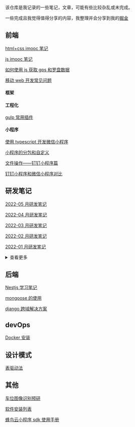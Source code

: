 该仓库是我记录的一些笔记，文章，可能有些比较杂乱或未完成。

一些完成且我觉得值得分享的内容，我整理并会分享到我的[掘金](https://juejin.cn/user/748106242076744/posts)

## 前端

[html+css imooc 笔记](docs/front-end/html+css-imooc-note.md)

[js imooc 笔记](docs/front-end/js-imooc-note.md)

[如何使用 js 获取 gps 和罗盘数据](docs/front-end/如何使用js获取gps和罗盘数据.md)

[移动 web 开发常见问题](docs/front-end/移动web开发常见问题.md)

#### 框架

#### 工程化

[gulp 常用插件](docs/front-end/engineering/gulp常用插件.md)

#### 小程序

[使用 typescript 开发微信小程序](docs/front-end/mini-program/使用typescript开发微信小程序.md)

[小程序的分包和自定义](docs/front-end/mini-program/小程序的分包和自定义tabbar.md)

[文件操作——钉钉小程序篇](docs/front-end/mini-program/文件操作——钉钉小程序篇.md)

[钉钉小程序和微信小程序对比](docs/front-end/mini-program/钉钉小程序和微信小程序对比.md)

## 研发笔记

[2022-05 月研发笔记](docs/monthly/2022/2022-05月研发笔记.md)

[2022-04 月研发笔记](docs/monthly/2022/2022-04月研发笔记.md)

[2022-03 月研发笔记](docs/monthly/2022/2022-03月研发笔记.md)

[2022-02 月研发笔记](docs/monthly/2022/2022-02月研发笔记.md)

[2022-01 月研发笔记](docs/monthly/2022/2022-01月研发笔记.md)

<details>
<summary>查看更多</summary>

- [2021-12 月研发笔记](docs/monthly/2021/2021-12月研发笔记.md)

- [2021-11 月研发笔记](docs/monthly/2021/2021-11月研发笔记.md)

- [2021-10 月研发笔记](docs/monthly/2021/2021-10月研发笔记.md)

- [2021-09 月研发笔记](docs/monthly/2021/2021-09月研发笔记.md)

</details>

## 后端

[Nestjs 学习笔记](docs/back-end/Nestjs学习笔记.md)

[mongoose 的使用](docs/back-end/mongoose的使用.md)

[django 跨域解决方案](docs/back-end/django跨域解决方案.md)

## devOps

[Docker 安装](docs/devOps/Docker安装.md)

## 设计模式

[表驱动法](docs/design-mode/表驱动法.md)

## 其他

[车位图像识别预研](docs/others/车位图像识别预研.md)

[软件安装列表](docs/others/软件安装列表.md)

[蜂鸟云小程序 sdk 使用手册](docs/others/蜂鸟云小程序sdk使用手册.md)
